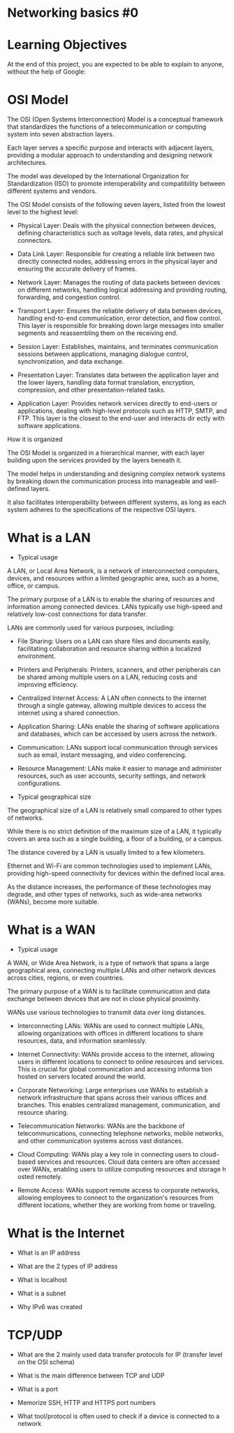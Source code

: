 # Networking basics #0

# Learning Objectives
At the end of this project, you are expected to be able to explain to anyone, without the help of Google:

# OSI Model

The OSI (Open Systems Interconnection) Model is a conceptual framework that standardizes the functions of a telecommunication or computing system into seven abstraction layers. 

Each layer serves a specific purpose and interacts with adjacent layers, providing a modular approach to understanding and designing network architectures. 

The model was developed by the International Organization for Standardization (ISO) to promote interoperability and compatibility between different systems and vendors.


The OSI Model consists of the following seven layers, listed from the lowest level to the highest level:

 * Physical Layer: Deals with the physical connection between devices, defining characteristics such as voltage levels, data rates, and physical connectors.

 * Data Link Layer: Responsible for creating a reliable link between two directly connected nodes, addressing errors in the physical layer and ensuring the accurate delivery of frames.

 * Network Layer: Manages the routing of data packets between devices on different networks, handling logical addressing and providing routing, forwarding, and congestion control.

 * Transport Layer: Ensures the reliable delivery of data between devices, handling end-to-end communication, error detection, and flow control. This layer is responsible for breaking down large messages into    smaller segments and reassembling them on the receiving end.

 * Session Layer: Establishes, maintains, and terminates communication sessions between applications, managing dialogue control, synchronization, and data exchange.

 * Presentation Layer: Translates data between the application layer and the lower layers, handling data format translation, encryption, compression, and other presentation-related tasks.

 * Application Layer: Provides network services directly to end-users or applications, dealing with high-level protocols such as HTTP, SMTP, and FTP. This layer is the closest to the end-user and interacts dir   ectly with software applications.


How it is organized

The OSI Model is organized in a hierarchical manner, with each layer building upon the services provided by the layers beneath it. 

The model helps in understanding and designing complex network systems by breaking down the communication process into manageable and well-defined layers. 

It also facilitates interoperability between different systems, as long as each system adheres to the specifications of the respective OSI layers.

# What is a LAN

* Typical usage

A LAN, or Local Area Network, is a network of interconnected computers, devices, and resources within a limited geographic area, such as a home, office, or campus. 

The primary purpose of a LAN is to enable the sharing of resources and information among connected devices. LANs typically use high-speed and relatively low-cost connections for data transfer.

LANs are commonly used for various purposes, including:

 * File Sharing: Users on a LAN can share files and documents easily, facilitating collaboration and resource sharing within a localized environment.

 * Printers and Peripherals: Printers, scanners, and other peripherals can be shared among multiple users on a LAN, reducing costs and improving efficiency.

 * Centralized Internet Access: A LAN often connects to the internet through a single gateway, allowing multiple devices to access the internet using a shared connection.

 * Application Sharing: LANs enable the sharing of software applications and databases, which can be accessed by users across the network.

 * Communication: LANs support local communication through services such as email, instant messaging, and video conferencing.

 * Resource Management: LANs make it easier to manage and administer resources, such as user accounts, security settings, and network configurations.

* Typical geographical size

The geographical size of a LAN is relatively small compared to other types of networks. 

While there is no strict definition of the maximum size of a LAN, it typically covers an area such as a single building, a floor of a building, or a campus. 

The distance covered by a LAN is usually limited to a few kilometers. 

Ethernet and Wi-Fi are common technologies used to implement LANs, providing high-speed connectivity for devices within the defined local area. 

As the distance increases, the performance of these technologies may degrade, and other types of networks, such as wide-area networks (WANs), become more suitable.

# What is a WAN

* Typical usage

A WAN, or Wide Area Network, is a type of network that spans a large geographical area, connecting multiple LANs and other network devices across cities, regions, or even countries. 

The primary purpose of a WAN is to facilitate communication and data exchange between devices that are not in close physical proximity. 

WANs use various technologies to transmit data over long distances.

  * Interconnecting LANs: WANs are used to connect multiple LANs, allowing organizations with offices in different locations to share resources, data, and information seamlessly.

  * Internet Connectivity: WANs provide access to the internet, allowing users in different locations to connect to online resources and services. This is crucial for global communication and accessing informa    tion hosted on servers located around the world.

  * Corporate Networking: Large enterprises use WANs to establish a network infrastructure that spans across their various offices and branches. This enables centralized management, communication, and resource    sharing.

  * Telecommunication Networks: WANs are the backbone of telecommunications, connecting telephone networks, mobile networks, and other communication systems across vast distances.

  * Cloud Computing: WANs play a key role in connecting users to cloud-based services and resources. Cloud data centers are often accessed over WANs, enabling users to utilize computing resources and storage h    osted remotely.

  * Remote Access: WANs support remote access to corporate networks, allowing employees to connect to the organization's resources from different locations, whether they are working from home or traveling.

# What is the Internet

* What is an IP address

* What are the 2 types of IP address

* What is localhost

* What is a subnet

* Why IPv6 was created

# TCP/UDP

* What are the 2 mainly used data transfer protocols for IP (transfer level on the OSI schema)

* What is the main difference between TCP and UDP

* What is a port

* Memorize SSH, HTTP and HTTPS port numbers

* What tool/protocol is often used to check if a device is connected to a network
